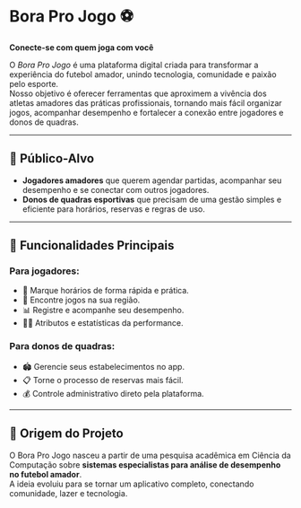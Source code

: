 # Bora Pro Jogo ⚽
**Conecte-se com quem joga com você**

O *Bora Pro Jogo* é uma plataforma digital criada para transformar a experiência do futebol amador, unindo tecnologia, comunidade e paixão pelo esporte.  
Nosso objetivo é oferecer ferramentas que aproximem a vivência dos atletas amadores das práticas profissionais, tornando mais fácil organizar jogos, acompanhar desempenho e fortalecer a conexão entre jogadores e donos de quadras.  

---

## 🎯 Público-Alvo  
- **Jogadores amadores** que querem agendar partidas, acompanhar seu desempenho e se conectar com outros jogadores.  
- **Donos de quadras esportivas** que precisam de uma gestão simples e eficiente para horários, reservas e regras de uso.  

---

## 🚀 Funcionalidades Principais

### Para jogadores:
- 📅 Marque horários de forma rápida e prática.  
- 🤝 Encontre jogos na sua região.  
- 📊 Registre e acompanhe seu desempenho.  
- 🧑‍💻 Atributos e estatísticas da performance. 

### Para donos de quadras:
- 🏟️ Gerencie seus estabelecimentos no app.  
- 📋 Torne o processo de reservas mais fácil.  
- 💰 Controle administrativo direto pela plataforma.  

---

## 🌱 Origem do Projeto
O Bora Pro Jogo nasceu a partir de uma pesquisa acadêmica em Ciência da Computação sobre **sistemas especialistas para análise de desempenho no futebol amador**.  
A ideia evoluiu para se tornar um aplicativo completo, conectando comunidade, lazer e tecnologia.  
